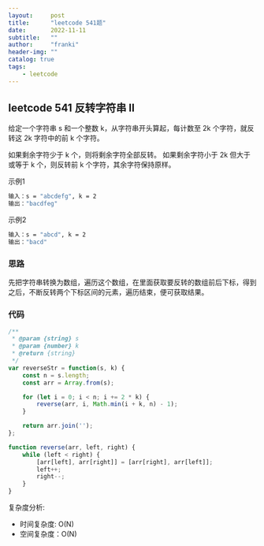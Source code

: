 ```yaml
---
layout:     post
title:      "leetcode 541题"
date:       2022-11-11
subtitle:   ""
author:     "franki"
header-img: ""
catalog: true
tags:
    - leetcode
---
```


## leetcode 541 反转字符串 II

给定一个字符串 s 和一个整数 k，从字符串开头算起，每计数至 2k 个字符，就反转这 2k 字符中的前 k 个字符。

如果剩余字符少于 k 个，则将剩余字符全部反转。
如果剩余字符小于 2k 但大于或等于 k 个，则反转前 k 个字符，其余字符保持原样。

示例1

```bash
输入：s = "abcdefg", k = 2
输出："bacdfeg"
```

示例2

```bash
输入：s = "abcd", k = 2
输出："bacd"
```

### 思路

先把字符串转换为数组，遍历这个数组，在里面获取要反转的数组前后下标，得到之后，不断反转两个下标区间的元素，遍历结束，便可获取结果。

### 代码

```js
/**
 * @param {string} s
 * @param {number} k
 * @return {string}
 */
var reverseStr = function(s, k) {
    const n = s.length;
    const arr = Array.from(s);

    for (let i = 0; i < n; i += 2 * k) {
        reverse(arr, i, Math.min(i + k, n) - 1);
    }

    return arr.join('');
};

function reverse(arr, left, right) {
    while (left < right) {
        [arr[left], arr[right]] = [arr[right], arr[left]];
        left++;
        right--;
    }
}
```

复杂度分析:

- 时间复杂度: O(N)
- 空间复杂度：O(N)
